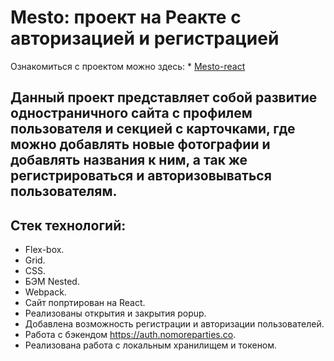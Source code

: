 #  Mesto: проект на Реакте с авторизацией и регистрацией
Ознакомиться с проектом можно здесь: * [Mesto-react](https://eevgenushka.github.io/react-mesto-auth/)
## Данный проект представляет собой развитие одностраничного сайтa с профилем пользователя и секцией с карточками, где можно добавлять новые фотографии и добавлять названия к ним, а так же регистрироваться и авторизовываться пользователям.
## Стек технологий:
* Flex-box.
* Grid.
* CSS.
* БЭМ Nested.
* Webpack.
* Сайт попртирован на React.
* Реализованы открытия и закрытия popup.
* Добавлена возможность регистрации и авторизации пользователей. 
* Работа с бэкендом https://auth.nomoreparties.co.
* Реализована работа с локальным хранилищем и токеном. 
